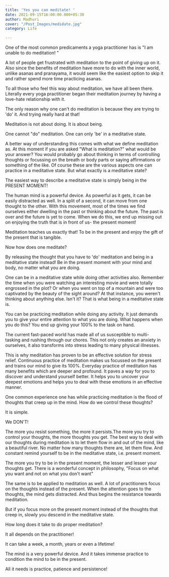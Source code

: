 ```yaml
---
title: 'Yes you can meditate! '
date: 2021-09-15T16:00:00.000+05:30
author: Madhuri
cover: "/Post_Images/medidate.jpg"
category: Life

---
```

One of the most common predicaments a yoga practitioner has is "I am unable to do meditation! "

A lot of people get frustrated with meditation to the point of giving up on it. Also since the benefits of meditation have more to do with the inner world, unlike asanas and pranayama, it would seem like the easiest option to skip it and rather spend more time practicing asanas.

To all those who feel this way about meditation, we have all been there. Literally every yoga practitioner began their meditation journey by having a love-hate relationship with it.

The only reason why one can't do meditation is because they are trying to 'do' it. And trying really hard at that!

Meditation is not about doing. It is about being.

One cannot "do" meditation. One can only 'be' in a meditative state.

A better way of understanding this comes with what we define meditation as. At this moment if you are asked "What is meditation?" what would be your answer?
You would probably go about thinking in terms of controlling thoughts or focussing on the breath or body parts or saying affirmations or something of the like. Of course these are the various aspects one can practice in a meditative state.
But what exactly is a meditative state?

The easiest way to describe a meditative state is simply being in the PRESENT MOMENT!

The human mind is a powerful device. As powerful as it gets, it can be easily distracted as well. In a split of a second, it can move from one thought to the other.
With this movement, most of the times we find ourselves either dwelling in the past or thinking about the future. The past is over and the future is yet to come. When we do this, we end up missing out on enjoying the truth that is in front of us- the present moment!

Meditation teaches us exactly that! To be in the present and enjoy the gift of the present that is tangible.

Now how does one meditate?

By releasing the thought that you have to 'do' meditation and being in a meditative state instead!
Be in the present moment with your mind and body, no matter what you are doing.

One can be in a meditative state while doing other activities also. Remember the time when you were watching an interesting movie and were totally engrossed in the plot? Or when you went on top of a mountain and were too captivated by the beauty of the sight around? At that instance, you weren't thinking about anything else. Isn't it? That is what being in a meditative state is.

You can be practicing meditation while doing any activity. It just demands you to give your entire attention to what you are doing. What happens when you do this? You end up giving your 100% to the task on hand.

The current fast-paced world has made all of us susceptible to multi-tasking and rushing through our chores. This not only creates an anxiety in ourselves, it also transforms into stress leading to many physical illnesses.

This is why meditation has proven to be an effective solution for stress relief. Continuous practice of meditation makes us focussed on the present and trains our mind to give its 100%. Everyday practice of meditation has many benefits which are deeper and profound. It paves a way for you to discover and understand yourself better. It helps you to uncover your deepest emotions and helps you to deal with these emotions in an effective manner.

One common experience one has while practicing meditation is the flood of thoughts that creep up in the mind.
How do we control these thoughts?

It is simple.

We DON'T!

The more you resist something, the more it persists.The more you try to control your thoughts, the more thoughts you get. The best way to deal with our thoughts during meditation is to let them flow in and out of the mind, like a beautiful river. No matter how many thoughts there are, let them flow. And constant remind yourself to be in the meditative state, i.e. present moment.

The more you try to be in the present moment, the lesser and lesser your thoughts get.
There is a wonderful concept in philosophy,
"Focus on what you want and not on what you don't want"

The same is to be applied to meditation as well. A lot of practitioners focus on the thoughts instead of the present. When the attention goes to the thoughts, the mind gets distracted. And thus begins the resistance towards meditation.

But if you focus more on the present moment instead of the thoughts that creep in, slowly you descend in the meditative state.

How long does it take to do proper meditation?

It all depends on the practitioner!

It can take a week, a month, years or even a lifetime!

The mind is a very powerful device. And it takes immense practice to condition the mind to be in the present.

All it needs is practice, patience and persistence!